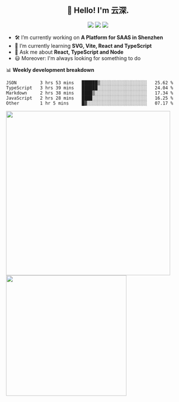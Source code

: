 <h2 align="center">👋 Hello! I'm 云深.</h2>

<div align="center"><a href="https://github.com/yunsii/yunsii"><img src="https://komarev.com/ghpvc/?username=yunsii&color=08979c" /></a> <a href="https://stackoverflow.com/users/8335317"><img src="https://img.shields.io/badge/Stack_Overflow-FE7A16?logo=stack-overflow&logoColor=white" /></a> <a href="https://juejin.cn/user/2752832849055864"><img src="https://img.shields.io/badge/@-%E6%8E%98%E9%87%91-3e80f7.svg" /></a></div>

- 🛠 I’m currently working on **A Platform for SAAS in Shenzhen**
- 🚀 I’m currently learning **SVG, Vite, React and TypeScript**
- 💬 Ask me about **React, TypeScript and Node**
- 😃 Moreover: I'm always looking for something to do

📊 **Weekly development breakdown**

<!--START_SECTION:waka-->

```text
JSON         3 hrs 53 mins   ██████▒░░░░░░░░░░░░░░░░░░   25.62 %
TypeScript   3 hrs 39 mins   ██████░░░░░░░░░░░░░░░░░░░   24.04 %
Markdown     2 hrs 38 mins   ████▒░░░░░░░░░░░░░░░░░░░░   17.34 %
JavaScript   2 hrs 28 mins   ████░░░░░░░░░░░░░░░░░░░░░   16.25 %
Other        1 hr 5 mins     █▓░░░░░░░░░░░░░░░░░░░░░░░   07.17 %
```

<!--END_SECTION:waka-->

<p>
<img align="left" width="450" src="https://github-readme-stats.vercel.app/api?username=yunsii&custom_title=Yuns's Github Stats&theme=graywhite&hide_border=true&disable_animations=true"/> <img align="left" width="330" src="https://github-readme-stats.vercel.app/api/top-langs/?username=yunsii&layout=compact&theme=graywhite&hide_border=true"/>
</p>
